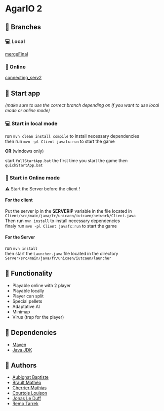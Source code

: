 # AgarIO 2

## :twisted_rightwards_arrows: Branches

### 💻 Local

[mergeFinal](https://github.com/Idea1000/agarIO2/tree/mergeFinal)

### 📡 Online

[connecting_serv2](https://github.com/Idea1000/agarIO2/tree/mergeFinal](https://github.com/Idea1000/agarIO2/tree/connecting_serv2))

## 🚀 Start app 
*(make sure to use the correct branch depending on if you want to use local mode or online mode)*

### 💻 Start in local mode

run ```mvn clean install compile``` to install necessary dependencies<br>
then run ```mvn -pl Client javafx:run``` to start the game

**OR** (windows only)

start ```fullStartApp.bat``` the first time you start the game then ```quickStartApp.bat```

### 📡 Start in Online mode

:warning: Start the Server before the client !

#### For the client

Put the server ip in the **SERVERIP** variable in the file located in ```Client/src/main/java/fr/unicaen/iutcaen/network/Client.java```<br>
Then run ```mvn install``` to install necessary dependencies<br>
finaly run ```mvn -pl Client javafx:run``` to start the game

#### For the Server

run ```mvn install```<br>
then start the ```Launcher.java``` file located in the directory ```Server/src/main/java/fr/unicaen/iutcaen/launcher```

## :star2: Functionality

- Playable online with 2 player
- Playable locally
- Player can split
- Special pellets
- Adaptative AI
- Minimap
- Virus (trap for the player)

## :pushpin: Dependencies

- [Maven](https://maven.apache.org/)
- [Java JDK](https://www.oracle.com/java/technologies/downloads/)

## 📝 Authors

- [Aubignat Baptiste](https://github.com/baptiste-aubignat)
- [Brault Mathéo](https://github.com/Idea1000)
- [Cherrier Mathias](https://github.com/Dyonaea)
- [Courtois Louison](https://github.com/itchnisan)
- [Jonas Le Duff](https://github.com/PtitJoe)
- [Remo Tarrek](https://github.com/TarekRemo)
